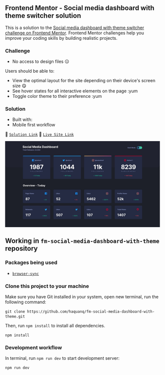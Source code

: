 ## Frontend Mentor - Social media dashboard with theme switcher solution

This is a solution to the [Social media dashboard with theme switcher challenge on Frontend Mentor](https://www.frontendmentor.io/challenges/social-media-dashboard-with-theme-switcher-6oY8ozp_H). Frontend Mentor challenges help you improve your coding skills by building realistic projects.

### Challenge

- No access to design files :expressionless:

Users should be able to:

- View the optimal layout for the site depending on their device's screen size :yum:
- See hover states for all interactive elements on the page :yum
- Toggle color theme to their preference :yum

### Solution

- Built with:
- Mobile first workflow

:link: [`Solution Link`]() :link: [`Live Site Link`]()

![](./.docs/design/desktop-design-dark.jpg)

## Working in `fm-social-media-dashboard-with-theme` repository

### Packages being used

- [`browser-sync`](https://github.com/BrowserSync/browser-sync)

### Clone this project to your machine

Make sure you have Git installed in your system, open new terminal, run the following command:

```
git clone https://github.com/haquanq/fm-social-media-dashboard-with-theme.git
```

Then, run `npm install` to install all dependencies.

```
npm install
```

### Development workflow

In terminal, run `npm run dev` to start development server:

```
npm run dev
```
